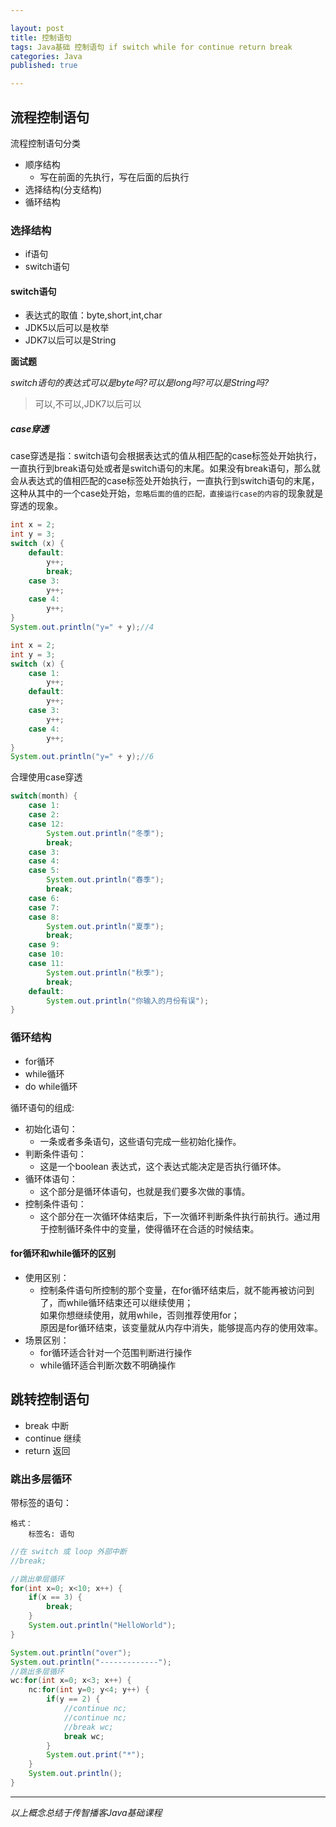 ```yaml
---

layout: post  
title: 控制语句  
tags: Java基础 控制语句 if switch while for continue return break  
categories: Java  
published: true  

---
```


## 流程控制语句

流程控制语句分类

* 顺序结构
	- 写在前面的先执行，写在后面的后执行
* 选择结构(分支结构)
* 循环结构

### 选择结构

* if语句
* switch语句

#### switch语句

* 表达式的取值：byte,short,int,char
* JDK5以后可以是枚举
* JDK7以后可以是String

**面试题**

*switch语句的表达式可以是byte吗?可以是long吗?可以是String吗?*

> 可以,不可以,JDK7以后可以

##### case穿透

case穿透是指：switch语句会根据表达式的值从相匹配的case标签处开始执行，一直执行到break语句处或者是switch语句的末尾。如果没有break语句，那么就会从表达式的值相匹配的case标签处开始执行，一直执行到switch语句的末尾，这种从其中的一个case处开始，`忽略后面的值的匹配，直接运行case的内容`的现象就是穿透的现象。

```java
int x = 2;
int y = 3;
switch (x) {
    default:
        y++;
        break;
    case 3:
        y++;
    case 4:
        y++;
}
System.out.println("y=" + y);//4

int x = 2;
int y = 3;
switch (x) {
    case 1:
        y++;
    default:
        y++;
    case 3:
        y++;
    case 4:
        y++;
}
System.out.println("y=" + y);//6

```

合理使用case穿透

```java
switch(month) {
	case 1:
	case 2:
	case 12:
		System.out.println("冬季");
		break;
	case 3:
	case 4:
	case 5:
		System.out.println("春季");
		break;
	case 6:
	case 7:
	case 8:
		System.out.println("夏季");
		break;
	case 9:
	case 10:
	case 11:
		System.out.println("秋季");
		break;
	default:
		System.out.println("你输入的月份有误");
}
```



### 循环结构

* for循环
* while循环
* do while循环

循环语句的组成:

* 初始化语句：
	- 一条或者多条语句，这些语句完成一些初始化操作。
* 判断条件语句：
	- 这是一个boolean 表达式，这个表达式能决定是否执行循环体。
* 循环体语句：
	- 这个部分是循环体语句，也就是我们要多次做的事情。
* 控制条件语句：
	- 这个部分在一次循环体结束后，下一次循环判断条件执行前执行。通过用于控制循环条件中的变量，使得循环在合适的时候结束。


#### for循环和while循环的区别

* 使用区别：
	- 控制条件语句所控制的那个变量，在for循环结束后，就不能再被访问到了，而while循环结束还可以继续使用；  
	  如果你想继续使用，就用while，否则推荐使用for；  
	  原因是for循环结束，该变量就从内存中消失，能够提高内存的使用效率。
* 场景区别：
	- for循环适合针对一个范围判断进行操作
	- while循环适合判断次数不明确操作


## 跳转控制语句

* break 中断
* continue 继续
* return 返回 

### 跳出多层循环

带标签的语句：

```
格式：
	标签名: 语句
```

```java
//在 switch 或 loop 外部中断
//break;

//跳出单层循环
for(int x=0; x<10; x++) {
	if(x == 3) {
		break;
	}
	System.out.println("HelloWorld");
}

System.out.println("over");
System.out.println("-------------");
//跳出多层循环
wc:for(int x=0; x<3; x++) {
	nc:for(int y=0; y<4; y++) {
		if(y == 2) {
			//continue nc;
			//continue nc;
			//break wc;
			break wc;
		}
		System.out.print("*");
	}
	System.out.println();
}
```
----------

*以上概念总结于传智播客Java基础课程*